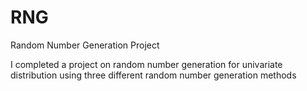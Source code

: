 # RNG
Random Number Generation Project

I completed a project on random number generation for univariate distribution using three different random number generation methods

